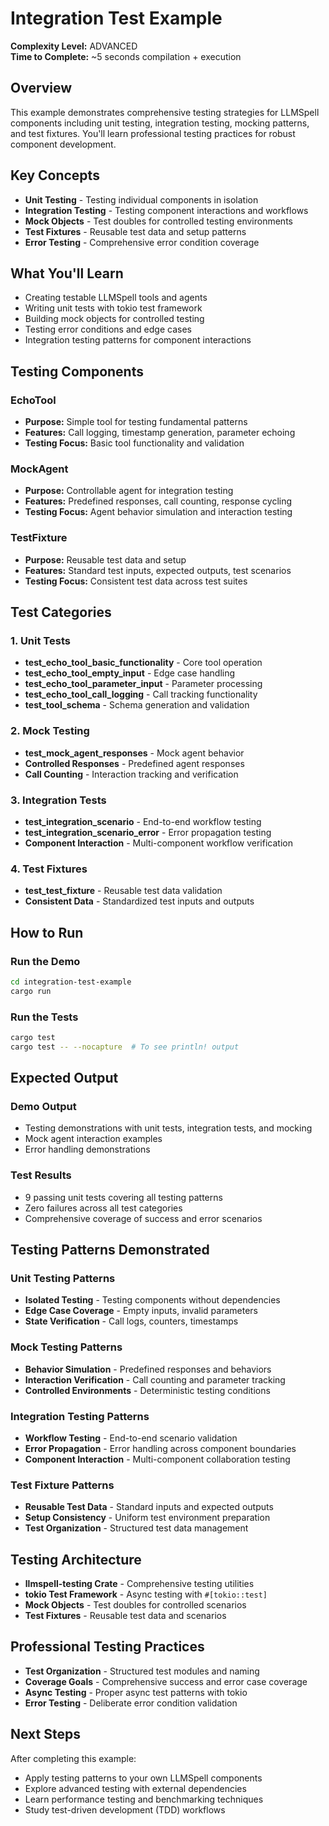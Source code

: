 # Integration Test Example

**Complexity Level:** ADVANCED  
**Time to Complete:** ~5 seconds compilation + execution  

## Overview

This example demonstrates comprehensive testing strategies for LLMSpell components including unit testing, integration testing, mocking patterns, and test fixtures. You'll learn professional testing practices for robust component development.

## Key Concepts

- **Unit Testing** - Testing individual components in isolation
- **Integration Testing** - Testing component interactions and workflows
- **Mock Objects** - Test doubles for controlled testing environments
- **Test Fixtures** - Reusable test data and setup patterns
- **Error Testing** - Comprehensive error condition coverage

## What You'll Learn

- Creating testable LLMSpell tools and agents
- Writing unit tests with tokio test framework
- Building mock objects for controlled testing
- Testing error conditions and edge cases
- Integration testing patterns for component interactions

## Testing Components

### EchoTool
- **Purpose:** Simple tool for testing fundamental patterns
- **Features:** Call logging, timestamp generation, parameter echoing
- **Testing Focus:** Basic tool functionality and validation

### MockAgent
- **Purpose:** Controllable agent for integration testing
- **Features:** Predefined responses, call counting, response cycling
- **Testing Focus:** Agent behavior simulation and interaction testing

### TestFixture
- **Purpose:** Reusable test data and setup
- **Features:** Standard test inputs, expected outputs, test scenarios
- **Testing Focus:** Consistent test data across test suites

## Test Categories

### 1. Unit Tests
- **test_echo_tool_basic_functionality** - Core tool operation
- **test_echo_tool_empty_input** - Edge case handling
- **test_echo_tool_parameter_input** - Parameter processing
- **test_echo_tool_call_logging** - Call tracking functionality
- **test_tool_schema** - Schema generation and validation

### 2. Mock Testing
- **test_mock_agent_responses** - Mock agent behavior
- **Controlled Responses** - Predefined agent responses
- **Call Counting** - Interaction tracking and verification

### 3. Integration Tests
- **test_integration_scenario** - End-to-end workflow testing
- **test_integration_scenario_error** - Error propagation testing
- **Component Interaction** - Multi-component workflow verification

### 4. Test Fixtures
- **test_test_fixture** - Reusable test data validation
- **Consistent Data** - Standardized test inputs and outputs

## How to Run

### Run the Demo
```bash
cd integration-test-example
cargo run
```

### Run the Tests
```bash
cargo test
cargo test -- --nocapture  # To see println! output
```

## Expected Output

### Demo Output
- Testing demonstrations with unit tests, integration tests, and mocking
- Mock agent interaction examples
- Error handling demonstrations

### Test Results
- 9 passing unit tests covering all testing patterns
- Zero failures across all test categories
- Comprehensive coverage of success and error scenarios

## Testing Patterns Demonstrated

### Unit Testing Patterns
- **Isolated Testing** - Testing components without dependencies
- **Edge Case Coverage** - Empty inputs, invalid parameters
- **State Verification** - Call logs, counters, timestamps

### Mock Testing Patterns
- **Behavior Simulation** - Predefined responses and behaviors
- **Interaction Verification** - Call counting and parameter tracking
- **Controlled Environments** - Deterministic testing conditions

### Integration Testing Patterns
- **Workflow Testing** - End-to-end scenario validation
- **Error Propagation** - Error handling across component boundaries
- **Component Interaction** - Multi-component collaboration testing

### Test Fixture Patterns
- **Reusable Test Data** - Standard inputs and expected outputs
- **Setup Consistency** - Uniform test environment preparation
- **Test Organization** - Structured test data management

## Testing Architecture

- **llmspell-testing Crate** - Comprehensive testing utilities
- **tokio Test Framework** - Async testing with `#[tokio::test]`
- **Mock Objects** - Test doubles for controlled scenarios
- **Test Fixtures** - Reusable test data and scenarios

## Professional Testing Practices

- **Test Organization** - Structured test modules and naming
- **Coverage Goals** - Comprehensive success and error case coverage
- **Async Testing** - Proper async test patterns with tokio
- **Error Testing** - Deliberate error condition validation

## Next Steps

After completing this example:
- Apply testing patterns to your own LLMSpell components
- Explore advanced testing with external dependencies
- Learn performance testing and benchmarking techniques
- Study test-driven development (TDD) workflows